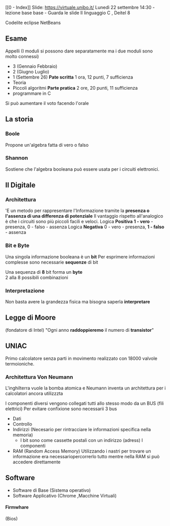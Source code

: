 [[0 - Index]]
Slide: https://virtuale.unibo.it/
Lunedì 22 settembre 14:30 - lezione base base - Guarda le slide
Il linguaggio C , Deitel 8

Codelite
eclipse
NetBeans
## Esame
Appelli (I moduli si possono dare separatamente ma i due moduli sono molto connessi)
- 3 (Gennaio Febbraio)
- 2 (Giugno Luglio)
- 1 (Settembre 26)
**Pate scritta** 1 ora, 12 punti, 7 sufficienza
- Teoria
- Piccoli algoritmi
**Parte pratica** 2 ore, 20 punti, 11 sufficienza
- programmare in C

Si può aumentare il voto facendo l'orale

## La storia
### Boole
Propone un'algebra fatta di vero o falso
### Shannon
Sostiene che l'algebra booleana può essere usata per i circuiti elettronici.
## Il Digitale
### Architettura
'E un metodo per rappresentare l'Informazione tramite la **presenza  o l'assenza di una differenza di potenziale**
Il vantaggio rispetto all'analogico è che i circuiti sono più piccoli facili e veloci.
Logica **Positiva** **1 - vero** - presenza, 0 - falso - assenza
Logica **Negativa** 0 - vero - presenza, **1 - falso** - assenza
### Bit e Byte
Una singola informazione booleana è un **bit**
Per esprimere informazioni complesse sono necessarie **sequenze** di bit

Una sequenza di **8** bit forma un  **byte**  
2 alla 8 possibili combinazioni
### Interpretazione
Non basta avere la grandezza fisica ma bisogna saperla **interpretare**

## Legge di Moore
(fondatore di Intel)
"Ogni anno **raddoppieremo** il numero di **transistor**"
## UNIAC
Primo calcolatore senza parti in movimento realizzato con 18000 valvole termoioniche.

### Architettura Von Neumann 
L'inghilterra vuole la bomba atomica e Neumann inventa un architettura per i calcolatori ancora utilizzzta

I componenti diversi vengono collegati tutti allo stesso modo da un BUS (fili elettrici)
Per evitare confixione sono necessarii 3 bus
- Dati
- Controllo 
- Indirizzi (Necesario per rintracciare le informazioni specifica nella memoria)
	- I bit sono come cassette postali con un indirizzo (adress)
I componenti
- RAM (Random Access Memory) Utilizzando i nastri per trovare un informazione era necessariopercorrerlo tutto mentre nella RAM si può accedere direttamente

## Software
- Software di Base (Sistema operativo)
- Software Applicativo (Chrome ,Macchine Virtuali)
#### Firmwhare 
(Bios)